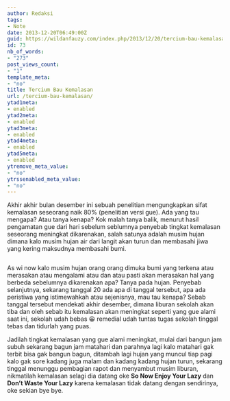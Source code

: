 ```yaml
---
author: Redaksi
tags:
- Note
date: 2013-12-20T06:49:00Z
guid: https://wildanfauzy.com/index.php/2013/12/20/tercium-bau-kemalasan/
id: 73
nb_of_words:
- "273"
post_views_count:
- "1"
template_meta:
- "no"
title: Tercium Bau Kemalasan
url: /tercium-bau-kemalasan/
ytad1meta:
- enabled
ytad2meta:
- enabled
ytad3meta:
- enabled
ytad4meta:
- enabled
ytad5meta:
- enabled
ytremove_meta_value:
- "no"
ytrssenabled_meta_value:
- "no"
---
```


<p class="has-drop-cap">
  Akhir akhir bulan desember ini sebuah penelitian mengungkapkan sifat kemalasan seseorang naik 80% (penelitian versi gue). Ada yang tau mengapa? Atau tanya kenapa? Kok malah tanya balik, menurut hasil pengamatan gue dari hari sebelum seblumnya penyebab tingkat kemalasan seseorang meningkat dikarenakan, salah satunya adalah musim hujan dimana kalo musim hujan air dari langit akan turun dan membasahi jiwa yang kering maksudnya membasahi bumi.
</p><figure class="wp-block-image size-large">

<img src="https://wildanfauzyart.files.wordpress.com/2013/12/639d3-adorable-animal-animal-photography-1646198.jpg?w=768" alt="" data-recalc-dims="1" /> </figure> 

As wi now kalo musim hujan orang orang dimuka bumi yang terkena atau merasakan atau mengalami atau dan atau pasti akan merasakan hal yang berbeda sebelumnya dikarenakan apa? Tanya pada hujan. Penyebab selanjutnya, sekarang tanggal 20 ada apa di tanggal tersebut, apa ada peristiwa yang istimewahkah atau sejenisnya, mau tau kenapa? Sebab tanggal tersebut mendekati akhir desember, dimana liburan sekolah akan tiba dan oleh sebab itu kemalasan akan meningkat seperti yang gue alami saat ini, sekolah udah bebas 😀 remedial udah tuntas tugas sekolah tinggal tebas dan tidurlah yang puas.

Jadilah tingkat kemalasan yang gue alami meningkat, mulai dari bangun jam subuh sekarang bagun jam matahari dan parahnya lagi kalo matahari gak terbit bisa gak bangun bagun, ditambah lagi hujan yang muncul tiap pagi kalo gak sore kadang juga malam dan kadang kadang hujan turun, sekarang tinggal menunggu pembagian rapot dan menyambut musim liburan, nikmatilah kemalasan selagi dia datang oke **So Now Enjoy Your Lazy** dan **Don&#8217;t Waste Your Lazy** karena kemalasan tidak datang dengan sendirinya, oke sekian bye bye.